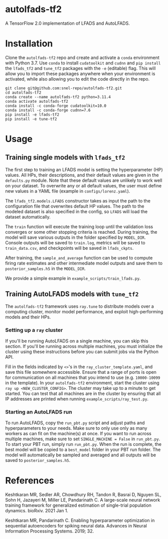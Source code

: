 # autolfads-tf2
A TensorFlow 2.0 implementation of LFADS and AutoLFADS.

# Installation
Clone the `autolfads-tf2` repo and create and activate a `conda` environment with Python 3.7. Use `conda` to install `cudatoolkit` and `cudnn` and `pip install` the `lfads_tf2` and `tune_tf2` packages with the `-e` (editable) flag. This will allow you to import these packages anywhere when your environment is activated, while also allowing you to edit the code directly in the repo.
```
git clone git@github.com:snel-repo/autolfads-tf2.git
cd autolfads-tf2
conda create --name autolfads-tf2 python=3.11.4
conda activate autolfads-tf2
conda install -c conda-forge cudatoolkit=10.0
conda install -c conda-forge cudnn=7.6
pip install -e lfads-tf2
pip install -e tune-tf2
```

# Usage

## Training single models with `lfads_tf2`
The first step to training an LFADS model is setting the hyperparameter (HP) values. All HPs, their descriptions, and their default values are given in the `defaults.py` module. Note that these default values are unlikely to work well on your dataset. To overwrite any or all default values, the user must define new values in a YAML file (example in `configs/lorenz.yaml`).

The `lfads_tf2.models.LFADS` constructor takes as input the path to the configuration file that overwrites default HP values. The path to the modeled dataset is also specified in the config, so `LFADS` will load the dataset automatically.

The `train` function will execute the training loop until the validation loss converges or some other stopping criteria is reached. During training, the model will save various outputs in the folder specified by `MODEL_DIR`. Console outputs will be saved to `train.log`, metrics will be saved to `train_data.csv`, and checkpoints will be saved in `lfads_ckpts`.

After training, the `sample_and_average` function can be used to compute firing rate estimates and other intermediate model outputs and save them to `posterior_samples.h5` in the `MODEL_DIR`.

We provide a simple example in `example_scripts/train_lfads.py`.

## Training AutoLFADS models with `tune_tf2`
The `autolfads-tf2` framework uses `ray.tune` to distribute models over a computing cluster, monitor model performance, and exploit high-performing models and their HPs.
### Setting up a `ray` cluster
If you'll be running AutoLFADS on a single machine, you can skip this section. If you'll be running across multiple machines, you must initialize the cluster using these instructions before you can submit jobs via the Python API.

Fill in the fields indicated by `<>`'s in the `ray_cluster_template.yaml`, and save this file somewhere accessible. Ensure that a range of ports is open for communication on all machines that you intend to use (e.g. `10000-10099` in the template). In your `autolfads-tf2` environment, start the cluster using `ray up <NEW_CLUSTER_CONFIG>`. The cluster may take up to a minute to get started. You can test that all machines are in the cluster by ensuring that all IP addresses are printed when running `example_scripts/ray_test.py`.
### Starting an AutoLFADS run
To run AutoLFADS, copy the `run_pbt.py` script and adjust paths and hyperparameters to your needs. Make sure to only use only as many workers as can fit on the machine(s) at once. If you want to run across multiple machines, make sure to set `SINGLE_MACHINE = False` in `run_pbt.py`. To start your PBT run, simply run `run_pbt.py`. When the run is complete, the best model will be copied to a `best_model` folder in your PBT run folder. The model will automatically be sampled and averaged and all outputs will be saved to `posterior_samples.h5`.
# References
Keshtkaran MR, Sedler AR, Chowdhury RH, Tandon R, Basrai D, Nguyen SL, Sohn H, Jazayeri M, Miller LE, Pandarinath C. A large-scale neural network training framework for generalized estimation of single-trial population dynamics. bioRxiv. 2021 Jan 1.

Keshtkaran MR, Pandarinath C. Enabling hyperparameter optimization in sequential autoencoders for spiking neural data. Advances in Neural Information Processing Systems. 2019; 32.
